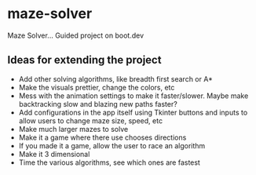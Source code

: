 # maze-solver
Maze Solver... Guided project on boot.dev


## Ideas for extending the project
- Add other solving algorithms, like breadth first search or A*
- Make the visuals prettier, change the colors, etc
- Mess with the animation settings to make it faster/slower. Maybe make backtracking slow and blazing new paths faster?
- Add configurations in the app itself using Tkinter buttons and inputs to allow users to change maze size, speed, etc
- Make much larger mazes to solve
- Make it a game where there use chooses directions
- If you made it a game, allow the user to race an algorithm
- Make it 3 dimensional
- Time the various algorithms, see which ones are fastest
